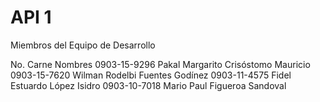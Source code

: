 # API 1
Miembros del Equipo de Desarrollo
 
No. Carne                       Nombres
0903-15-9296         Pakal Margarito Crisóstomo Mauricio
0903-15-7620         Wilman Rodelbi Fuentes Godínez
0903-11-4575         Fidel Estuardo López Isidro
0903-10-7018         Mario Paul Figueroa Sandoval
